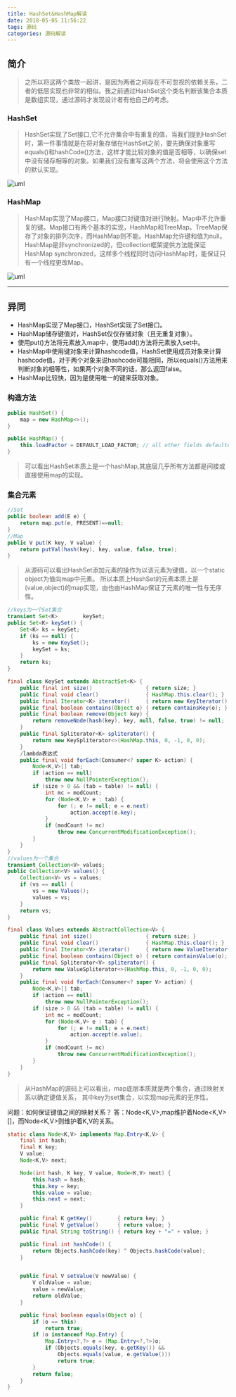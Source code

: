 ```yaml
---
title: HashSet&HashMap解读
date: 2018-05-05 11:56:22
tags: 源码
categories: 源码解读 
---
```


## 简介

> 之所以将这两个类放一起讲，是因为两者之间存在不可忽视的依赖关系，二者的低层实现也非常的相似。我之前通过HashSet这个类名判断该集合本质是数组实现，通过源码才发现设计者有他自己的考虑。
<!--more-->

### HashSet
> HashSet实现了Set接口,它不允许集合中有重复的值，当我们提到HashSet时，第一件事情就是在将对象存储在HashSet之前，要先确保对象重写equals()和hashCode()方法，这样才能比较对象的值是否相等，以确保set中没有储存相等的对象。如果我们没有重写这两个方法，将会使用这个方法的默认实现。

![uml](https://raw.githubusercontent.com/a347807131/ms/master/collection/HashSet.png)

### HashMap
> HashMap实现了Map接口，Map接口对键值对进行映射。Map中不允许重复的键。Map接口有两个基本的实现，HashMap和TreeMap。TreeMap保存了对象的排列次序，而HashMap则不能。HashMap允许键和值为null。HashMap是非synchronized的，但collection框架提供方法能保证HashMap synchronized，这样多个线程同时访问HashMap时，能保证只有一个线程更改Map。

![uml](https://raw.githubusercontent.com/a347807131/ms/master/collection/HashMap.png)

---

## 异同

- HashMap实现了Map接口，HashSet实现了Set接口。
- HashMap储存键值对，HashSet仅仅存储对象（且无重复对象）。
- 使用put()方法将元素放入map中，使用add()方法将元素放入set中。
- HashMap中使用键对象来计算hashcode值，HashSet使用成员对象来计算hashcode值，对于两个对象来说hashcode可能相同，所以equals()方法用来判断对象的相等性，如果两个对象不同的话，那么返回false。
- HashMap比较快，因为是使用唯一的键来获取对象。

### 构造方法

```java
public HashSet() {
    map = new HashMap<>();
}

public HashMap() {
    this.loadFactor = DEFAULT_LOAD_FACTOR; // all other fields defaulted
}
```
> 可以看出HashSet本质上是一个hashMap,其底层几乎所有方法都是间接或直接使用map的实现。

### 集合元素
```java
//Set
public boolean add(E e) {
    return map.put(e, PRESENT)==null;
}
//Map
public V put(K key, V value) {
    return putVal(hash(key), key, value, false, true);
}
```
> 从源码可以看出HashSet添加元素的操作为以该元素为键值，以一个static object为值向map中元素。
  所以本质上HashSet的元素本质上是(value,object)的map实现，由也由HashMap保证了元素的唯一性与无序性。

```java
//keys为一个Set集合
transient Set<K>        keySet;
public Set<K> keySet() {
    Set<K> ks = keySet;
    if (ks == null) {
        ks = new KeySet();
        keySet = ks;
    }
    return ks;
}

final class KeySet extends AbstractSet<K> {
    public final int size()                 { return size; }
    public final void clear()               { HashMap.this.clear(); }
    public final Iterator<K> iterator()     { return new KeyIterator(); }
    public final boolean contains(Object o) { return containsKey(o); }
    public final boolean remove(Object key) {
        return removeNode(hash(key), key, null, false, true) != null;
    }
    public final Spliterator<K> spliterator() {
        return new KeySpliterator<>(HashMap.this, 0, -1, 0, 0);
    }
    /lambda表达式
    public final void forEach(Consumer<? super K> action) {
        Node<K,V>[] tab;
        if (action == null)
            throw new NullPointerException();
        if (size > 0 && (tab = table) != null) {
            int mc = modCount;
            for (Node<K,V> e : tab) {
                for (; e != null; e = e.next)
                    action.accept(e.key);
            }
            if (modCount != mc)
                throw new ConcurrentModificationException();
        }
    }
}
//values为一个集合
transient Collection<V> values;
public Collection<V> values() {
    Collection<V> vs = values;
    if (vs == null) {
        vs = new Values();
        values = vs;
    }
    return vs;
}

final class Values extends AbstractCollection<V> {
    public final int size()                 { return size; }
    public final void clear()               { HashMap.this.clear(); }
    public final Iterator<V> iterator()     { return new ValueIterator(); }
    public final boolean contains(Object o) { return containsValue(o); }
    public final Spliterator<V> spliterator() {
        return new ValueSpliterator<>(HashMap.this, 0, -1, 0, 0);
    }
    public final void forEach(Consumer<? super V> action) {
        Node<K,V>[] tab;
        if (action == null)
            throw new NullPointerException();
        if (size > 0 && (tab = table) != null) {
            int mc = modCount;
            for (Node<K,V> e : tab) {
                for (; e != null; e = e.next)
                    action.accept(e.value);
            }
            if (modCount != mc)
                throw new ConcurrentModificationException();
        }
    }
}
```
> 从HashMap的源码上可以看出，map底层本质就是两个集合，通过映射关系以确定键值关系，
  其中key为set集合，以实现map元素的无序性。
  
问题：如何保证键值之间的映射关系？
答：Node<K,V>,map维护着Node<K,V>[]，而Node<K,V>则维护着K,V的关系。
```java
static class Node<K,V> implements Map.Entry<K,V> {
    final int hash;
    final K key;
    V value;
    Node<K,V> next;

    Node(int hash, K key, V value, Node<K,V> next) {
        this.hash = hash;
        this.key = key;
        this.value = value;
        this.next = next;
    }

    public final K getKey()        { return key; }
    public final V getValue()      { return value; }
    public final String toString() { return key + "=" + value; }

    public final int hashCode() {
        return Objects.hashCode(key) ^ Objects.hashCode(value);
    }


    public final V setValue(V newValue) {
        V oldValue = value;
        value = newValue;
        return oldValue;
    }

    public final boolean equals(Object o) {
        if (o == this)
            return true;
        if (o instanceof Map.Entry) {
            Map.Entry<?,?> e = (Map.Entry<?,?>)o;
            if (Objects.equals(key, e.getKey()) &&
                Objects.equals(value, e.getValue()))
                return true;
        }
        return false;
    }
}
```
